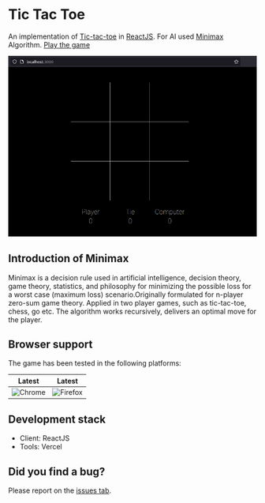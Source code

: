 # Tic Tac Toe

An implementation of [Tic-tac-toe](https://en.wikipedia.org/wiki/Tic-tac-toe) in [ReactJS](https://reactjs.org/). For AI used [Minimax](https://en.wikipedia.org/wiki/Minimax) Algorithm. [Play the game](https://tic-tac-toe-woad-nu.vercel.app)

<img src="https://raw.githubusercontent.com/Vlad1999/tic-tac-toe/main/game.png" width="800" height="auto" alt="Tic-tac-toe game screenshots">

## Introduction of Minimax

Minimax is a decision rule used in artificial intelligence, decision theory, game theory, statistics, and philosophy for minimizing the possible loss for a worst case (maximum loss) scenario.Originally formulated for n-player zero-sum game theory. Applied in two player games, such as tic-tac-toe, chess, go etc. The algorithm works recursively, delivers an optimal move for the player.

## Browser support

The game has been tested in the following platforms:

Latest | Latest |
--- | --- |
![Chrome](https://raw.github.com/alrra/browser-logos/master/chrome/chrome_48x48.png) | ![Firefox](https://raw.github.com/alrra/browser-logos/master/firefox/firefox_48x48.png) |

## Development stack
- Client: ReactJS
- Tools: Vercel

## Did you find a bug?

Please report on the [issues tab](https://github.com/Vlad1999/tic-tac-toe/issues).
